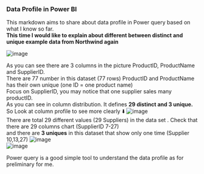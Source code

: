 ### Data Profile in Power BI
This markdown aims to share about data profile in Power query based on what I know so far.  
**This time I would like to explain about different between distinct and unique example data from Northwind again**

![image](https://github.com/BambiPK/mydata_portfolio/assets/141467571/c9aadd15-8405-4903-9dbe-cbb627077052)

As you can see there are 3 columns in the picture  ProductID, ProductName and SupplierID.  
  There are 77 number in this dataset (77 rows) ProductID and ProductName has their own unique (one ID = one product name)  
  Focus on SupplierID, you may notice that one supplier sales many productID.  
  As you can see in column distribution. It defines **29 distinct and 3 unique.** So Look at column profile to see more clearly :arrow_down:
  ![image](https://github.com/BambiPK/mydata_portfolio/assets/141467571/73f444d5-728e-4577-bc47-a255cc07aca2)  
  There are total 29 different values (29 Suppliers) in the data set .  Check that there are 29 columns chart (SupplierID 7-27)  
  and there are **3 uniques** in this dataset that show only one time (Supplier 10,13,27)
  ![image](https://github.com/BambiPK/mydata_portfolio/assets/141467571/78f7da32-8a8c-4678-968f-69d4152d6833)   
  ![image](https://github.com/BambiPK/mydata_portfolio/assets/141467571/36f98df6-0fa7-4e2f-afc4-0ca718af1074)  

  Power query is a good simple tool to understand the data profile as for preliminary for me.
  



